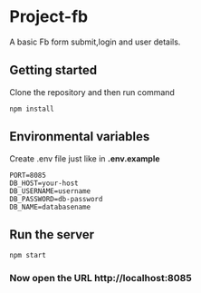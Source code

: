 # Project-fb
A basic Fb form submit,login and user details.

## Getting started
Clone the repository and then run command
``` 
npm install
```

## Environmental variables
Create .env file just like in **.env.example**
 ```
 PORT=8085
 DB_HOST=your-host
 DB_USERNAME=username
 DB_PASSWORD=db-password
 DB_NAME=databasename
 ```

## Run the server
``` 
npm start
```

### Now open the URL  http://localhost:8085



